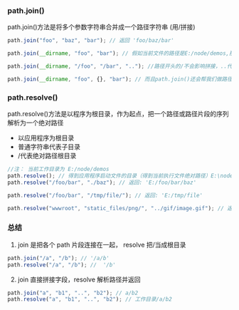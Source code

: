 ### path.join()

path.join()方法是将多个参数字符串合并成一个路径字符串 (用/拼接)

```javascript
path.join("foo", "baz", "bar"); // 返回 'foo/baz/bar'

path.join(__dirname, "foo", "bar"); // 假如当前文件的路径是E:/node/demos,那么拼接出来就是E:/node/demos/foo/bar。

path.join(__dirname, "/foo", "/bar", ".."); //路径开头的/不会影响拼接，..代表上一级文件，拼接出来的结果是：E:/node/demos/foo

path.join(__dirname, "foo", {}, "bar"); // 而且path.join()还会帮我们做路径字符串的校验，当字符串不合法时，会抛出错误：Path must be a string.
```

### path.resolve()

path.resolve()方法是以程序为根目录，作为起点，把一个路径或路径片段的序列解析为一个绝对路径

- 以应用程序为根目录
- 普通字符串代表子目录
- /代表绝对路径根目录

```javascript
//注： 当前工作目录为 E:/node/demos
path.resolve(); // 得到应用程序启动文件的目录（得到当前执行文件绝对路径）E:\node\demos
path.resolve("/foo/bar", "./baz"); // 返回: 'E:/foo/bar/baz'

path.resolve("/foo/bar", "/tmp/file/"); // 返回: 'E:/tmp/file'

path.resolve("wwwroot", "static_files/png/", "../gif/image.gif"); // 返回 'E:/node/demos/wwwroot/static_files/gif/image.gif'
```

### 总结

1. join 是把各个 path 片段连接在一起， resolve 把/当成根目录

```javascript
path.join("/a", "/b"); // '/a/b'
path.resolve("/a", "/b"); //  '/b'
```

2. join 直接拼接字段，resolve 解析路径并返回

```javascript
path.join("a", "b1", "..", "b2"); // a/b2
path.resolve("a", "b1", "..", "b2"); // 工作目录/a/b2
```
